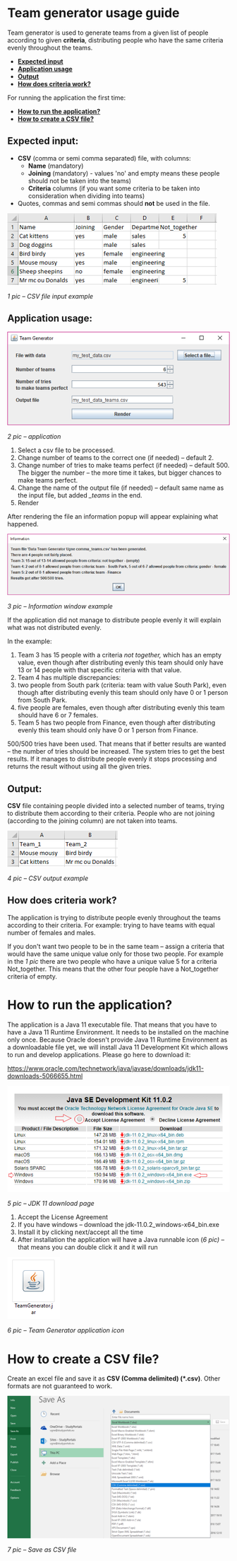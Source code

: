 # Team generator usage guide

Team generator is used to generate teams from a given list of people according to given **criteria**, distributing people who have the same criteria evenly throughout the teams.

- [**Expected input**](#expected-input)
- [**Application usage**](#application-usage)
- [**Output**](#output)
- [**How does criteria work?**](#how-does-criteria-work)

For running the application the first time:
- [**How to run the application?**](#how-to-run-the-application)
- [**How to create a CSV file?**](#how-to-create-a-csv-file)

## Expected input:

- **CSV** (comma or semi comma separated) file, with columns:
  - **Name** (mandatory)
  - **Joining** (mandatory) - values &#39;no&#39; and empty means these people should not be taken into the teams)
  - **Criteria** columns (if you want some criteria to be taken into consideration when dividing into teams)
- Quotes, commas and semi commas should **not** be used in the file.

![alt text](img/CSV_input_sample.png "CSV file input example")

_1 pic – CSV file input example_

## Application usage:

![alt text](img/app_sample.png "application")

_2 pic – application_

1. Select a csv file to be processed.
2. Change number of teams to the correct one (if needed) – default 2.
3. Change number of tries to make teams perfect (if needed) – default 500. The bigger the number – the more time it takes, but bigger chances to make teams perfect.
4. Change the name of the output file (if needed) – default same name as the input file, but added _\_teams_ in the end.
5. Render

After rendering the file an information popup will appear explaining what happened.

![alt text](img/app_info_sample.png "Information window example")

_3 pic – Information window example_

If the application did not manage to distribute people evenly it will explain what was not distributed evenly.

In the example:

1. Team 3 has 15 people with a criteria _not together,_ which has an empty value, even though after distributing evenly this team should only have 13 or 14 people with that specific criteria with that value.
2. Team 4 has multiple discrepancies:
  1. two people from South park (criteria: team with value South Park), even though after distributing evenly this team should only have 0 or 1 person from South Park.
  2. five people are females, even though after distributing evenly this team should have 6 or 7 females.
3. Team 5 has two people from Finance, even though after distributing evenly this team should only have 0 or 1 person from Finance.

500/500 tries have been used. That means that if better results are wanted – the number of tries should be increased. The system tries to get the best results. If it manages to distribute people evenly it stops processing and returns the result without using all the given tries.

## Output:

**CSV** file containing people divided into a selected number of teams, trying to distribute them according to their criteria. People who are not joining (according to the joining column) are not taken into teams.

![alt text](img/CSV_output_sample.png "CSV output example")

_4 pic – CSV output example_

## How does criteria work?

The application is trying to distribute people evenly throughout the teams according to their criteria. For example: trying to have teams with equal number of females and males.

If you don&#39;t want two people to be in the same team – assign a criteria that would have the same unique value only for those two people. For example in the _1 pic_ there are two people who have a unique value 5 for a criteria Not\_together. This means that the other four people have a Not\_together criteria of empty.

# How to run the application?

The application is a Java 11 executable file. That means that you have to have a Java 11 Runtime Environment. It needs to be installed on the machine only once.
Because Oracle doesn't provide Java 11 Runtime Environment as a downloadable file yet, we will install Java 11 Development Kit which allows to run and develop applications.
Please go here to download it:

https://www.oracle.com/technetwork/java/javase/downloads/jdk11-downloads-5066655.html

![alt text](img/JDK_11_download.png "JDK 11 download page")

_5 pic – JDK 11 download page_

1. Accept the License Agreement
2. If you have windows – download the jdk-11.0.2\_windows-x64\_bin.exe
3. Install it by clicking next/accept all the time
4. After installation the application will have a Java runnable icon (_6 pic)_ – that means you can double click it and it will run

![alt text](img/java_icon_sample.png "Team Generator application icon")

_6 pic – Team Generator application icon_

# How to create a CSV file?

Create an excel file and save it as **CSV (Comma delimited) (\*.csv)**. Other formats are not guaranteed to work.

![alt text](img/save_as_CSV_sample.png "Save as CSV file")

_7 pic – Save as CSV file_
